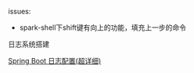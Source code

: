 issues:
* spark-shell下shift键有向上的功能，填充上一步的命令



日志系统搭建

[Spring Boot 日志配置(超详细)](https://blog.csdn.net/inke88/article/details/75007649)